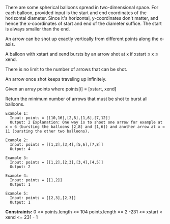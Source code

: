 There are some spherical balloons spread in two-dimensional space. For each balloon, provided input is the start and end coordinates of the horizontal diameter. Since it's horizontal, y-coordinates don't matter, and hence the x-coordinates of start and end of the diameter suffice. The start is always smaller than the end.

An arrow can be shot up exactly vertically from different points along the x-axis. 

A balloon with xstart and xend bursts by an arrow shot at x if xstart ≤ x ≤ xend. 

There is no limit to the number of arrows that can be shot. 

An arrow once shot keeps traveling up infinitely.

Given an array points where points[i] = [xstart, xend]

Return the minimum number of arrows that must be shot to burst all balloons.

```
Example 1:
  Input: points = [[10,16],[2,8],[1,6],[7,12]]
  Output: 2 Explanation: One way is to shoot one arrow for example at x = 6 (bursting the balloons [2,8] and [1,6]) and another arrow at x = 11 (bursting the other two balloons).

Example 2:
  Input: points = [[1,2],[3,4],[5,6],[7,8]]
  Output: 4

Example 3:
  Input: points = [[1,2],[2,3],[3,4],[4,5]]
  Output: 2

Example 4:
  Input: points = [[1,2]]
  Output: 1

Example 5:
  Input: points = [[2,3],[2,3]]
  Output: 1
```

**Constraints:**
  0 <= points.length <= 104
  points.length == 2
  -231 <= xstart < xend <= 231 - 1